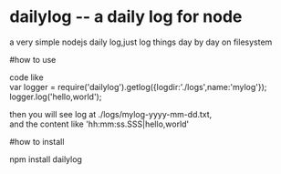 # dailylog -- a daily log for node
a very simple nodejs daily log,just log things day by day on filesystem



#how to use

code like  
var logger = require('dailylog').getlog({logdir:'./logs',name:'mylog'});  
logger.log('hello,world');

then you will see log at ./logs/mylog-yyyy-mm-dd.txt,  
and the content like 'hh:mm:ss.SSS|hello,world'


#how to install

npm install dailylog
